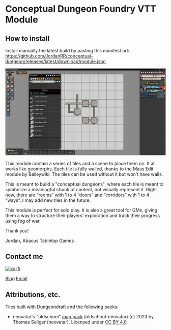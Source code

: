 # Conceptual Dungeon Foundry VTT Module

## How to install

Install manually the latest build by pasting this manifest url: https://github.com/JordanRR/conceptual-dungeon/releases/latest/download/module.json

![screenshot](image.png)

This module contain a series of tiles and a scene to place them on. It all works like geomorphs. Each tile is fully walled, thanks to the Mass Edit module by Baileywiki. The tiles can be used without it but won’t have walls.

This is meant to build a "conceptual dungeons", where each tile is meant to symbolize a meaningful chunk of content, not visually represent it. Right now, there are “rooms” with 1 to 4 “doors” and “corridors” with 1 to 4 “ways”. I may add new tiles in the future.

This module is perfect for solo play. It is also a great tool for GMs, giving them a way to structure their players' exploration and track their progress using fog of war.

Thank you!

Jordan, Abacus Tabletop Games

## Contact me

[![ko-fi](https://ko-fi.com/img/githubbutton_sm.svg)](https://ko-fi.com/A0A41CCI2J)

[Blog](https://abacustabletopgames.bearblog.dev/)
[Email](abacus.tabletop.games@gmail.com)

## Attributions, etc.

Tiles built with Dungeondraft and the following packs: 

* neovatar's "oldschool" [map pack](https://github.com/neovatar/oldschool-neovatar) (oldschool-neovatar) (c) 2023 by Thomas Seliger (neovatar). Licensed under [CC BY 4.0](https://creativecommons.org/licenses/by/4.0/)
